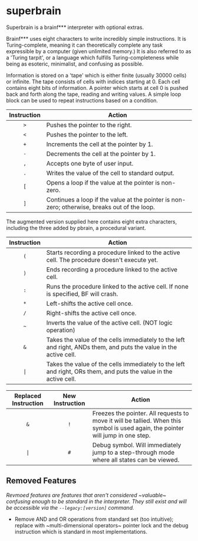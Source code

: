 # superbrain

Superbrain is a brainf*** interpreter with optional extras.

Brainf*** uses eight characters to write incredibly simple instructions. It is Turing-complete, meaning it can theoretically complete any task expressible by a computer (given unlimited memory.) It is also referred to as a 'Turing tarpit', or a language which fulfills Turing-completeness while being as esoteric, minimalist, and confusing as possible.

Information is stored on a 'tape' which is either finite (usually 30000 cells) or infinite. The tape consists of cells with indices starting at 0. Each cell contains eight bits of information. A pointer which starts at cell 0 is pushed back and forth along the tape, reading and writing values. A simple loop block can be used to repeat instructions based on a condition.

| Instruction | Action |
| :---: | --- |
| `>` | Pushes the pointer to the right. |
| `<` | Pushes the pointer to the left. |
| `+` | Increments the cell at the pointer by 1. |
| `-` | Decrements the cell at the pointer by 1. |
| `,` | Accepts one byte of user input. |
| `.` | Writes the value of the cell to standard output. |
| `[` | Opens a loop if the value at the pointer is non-zero. |
| `]` | Continues a loop if the value at the pointer is non-zero; otherwise, breaks out of the loop. |

The augmented version supplied here contains eight extra characters, including the three added by pbrain, a procedural variant.

| Instruction | Action |
| :---: | --- |
| `(` | Starts recording a procedure linked to the active cell. The procedure doesn't execute yet. |
| `)` | Ends recording a procedure linked to the active cell. |
| `:` | Runs the procedure linked to the active cell. If none is specified, BF will crash. |
| `*` | Left-shifts the active cell once. |
| `/` | Right-shifts the active cell once. |
| `~` | Inverts the value of the active cell. (NOT logic operation) |
| `&` | Takes the value of the cells immediately to the left and right, ANDs them, and puts the value in the active cell. |
| `\|` | Takes the value of the cells immediately to the left and right, ORs them, and puts the value in the active cell. |

| Replaced Instruction | New Instruction | Action |
| :---: | :---: | --- |
| `&` | `!` | Freezes the pointer. All requests to move it will be tallied. When this symbol is used again, the pointer will jump in one step. |
| `\|` | `#` | Debug symbol. Will immediately jump to a step-through mode where all states can be viewed. |

## Removed Features

*Revmoed features are features that aren't considered ~valuable~ confusing enough to be standard in the interpreter. They still exist and will be accessible via the `--legacy:[version]` command.*

- Remove AND and OR operations from standard set (too intuitive); replace with ~multi-dimensional operators~ pointer lock and the debug instruction which is standard in most implementations.
